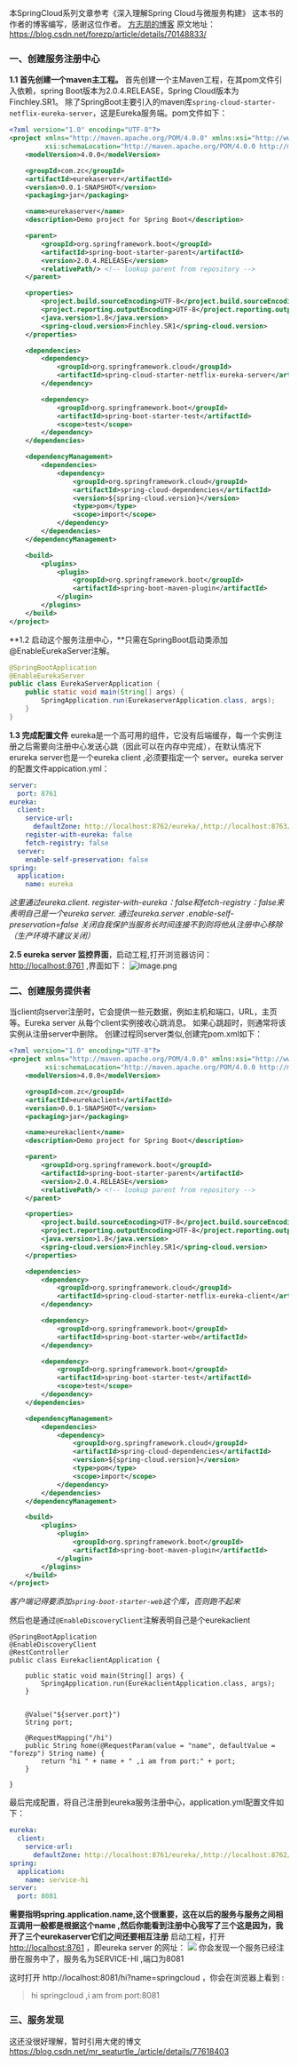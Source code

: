本SpringCloud系列文章参考《深入理解Spring Cloud与微服务构建》 这本书的作者的博客编写，感谢这位作者。      [方志朋的博客](https://blog.csdn.net/forezp)
原文地址：https://blog.csdn.net/forezp/article/details/70148833/

### 一、创建服务注册中心
**1.1 首先创建一个maven主工程。**
首先创建一个主Maven工程，在其pom文件引入依赖，spring Boot版本为2.0.4.RELEASE，Spring Cloud版本为Finchley.SR1。
除了SpringBoot主要引入的maven库`spring-cloud-starter-netflix-eureka-server`，这是Eureka服务端。pom文件如下：

```xml
<?xml version="1.0" encoding="UTF-8"?>
<project xmlns="http://maven.apache.org/POM/4.0.0" xmlns:xsi="http://www.w3.org/2001/XMLSchema-instance"
         xsi:schemaLocation="http://maven.apache.org/POM/4.0.0 http://maven.apache.org/xsd/maven-4.0.0.xsd">
    <modelVersion>4.0.0</modelVersion>

    <groupId>com.zc</groupId>
    <artifactId>eurekaserver</artifactId>
    <version>0.0.1-SNAPSHOT</version>
    <packaging>jar</packaging>

    <name>eurekaserver</name>
    <description>Demo project for Spring Boot</description>

    <parent>
        <groupId>org.springframework.boot</groupId>
        <artifactId>spring-boot-starter-parent</artifactId>
        <version>2.0.4.RELEASE</version>
        <relativePath/> <!-- lookup parent from repository -->
    </parent>

    <properties>
        <project.build.sourceEncoding>UTF-8</project.build.sourceEncoding>
        <project.reporting.outputEncoding>UTF-8</project.reporting.outputEncoding>
        <java.version>1.8</java.version>
        <spring-cloud.version>Finchley.SR1</spring-cloud.version>
    </properties>

    <dependencies>
        <dependency>
            <groupId>org.springframework.cloud</groupId>
            <artifactId>spring-cloud-starter-netflix-eureka-server</artifactId>
        </dependency>

        <dependency>
            <groupId>org.springframework.boot</groupId>
            <artifactId>spring-boot-starter-test</artifactId>
            <scope>test</scope>
        </dependency>
    </dependencies>

    <dependencyManagement>
        <dependencies>
            <dependency>
                <groupId>org.springframework.cloud</groupId>
                <artifactId>spring-cloud-dependencies</artifactId>
                <version>${spring-cloud.version}</version>
                <type>pom</type>
                <scope>import</scope>
            </dependency>
        </dependencies>
    </dependencyManagement>

    <build>
        <plugins>
            <plugin>
                <groupId>org.springframework.boot</groupId>
                <artifactId>spring-boot-maven-plugin</artifactId>
            </plugin>
        </plugins>
    </build>
</project>

```
**1.2 启动这个服务注册中心，**只需在SpringBoot启动类添加@EnableEurekaServer注解。
```java
@SpringBootApplication
@EnableEurekaServer
public class EurekaServerApplication {
    public static void main(String[] args) {
        SpringApplication.run(EurekaserverApplication.class, args);
    }
}
```
**1.3 完成配置文件** eureka是一个高可用的组件，它没有后端缓存，每一个实例注册之后需要向注册中心发送心跳（因此可以在内存中完成），在默认情况下erureka server也是一个eureka client ,必须要指定一个 server。eureka server的配置文件appication.yml：
```yml
server:
  port: 8761
eureka:
  client:
    service-url:
      defaultZone: http://localhost:8762/eureka/,http://localhost:8763/eureka/
    register-with-eureka: false
    fetch-registry: false
  server:
    enable-self-preservation: false
spring:
  application:
    name: eureka
```
*这里通过eureka.client. register-with-eureka：false和fetch-registry：false来表明自己是一个eureka server.   通过eureka.server .enable-self-preservation=false 关闭自我保护当服务长时间连接不到则将他从注册中心移除（生产环境不建议关闭）*

**2.5 eureka server 监控界面**，启动工程,打开浏览器访问： 
[http://localhost:8761](http://localhost:8761/) ,界面如下：
![image.png](https://gitee.com/coderzc/blogimage/raw/master/20210820160258.png)

### 二、创建服务提供者
当client向server注册时，它会提供一些元数据，例如主机和端口，URL，主页等。Eureka server 从每个client实例接收心跳消息。 如果心跳超时，则通常将该实例从注册server中删除。
创建过程同server类似,创建完pom.xml如下：
```xml
<?xml version="1.0" encoding="UTF-8"?>
<project xmlns="http://maven.apache.org/POM/4.0.0" xmlns:xsi="http://www.w3.org/2001/XMLSchema-instance"
         xsi:schemaLocation="http://maven.apache.org/POM/4.0.0 http://maven.apache.org/xsd/maven-4.0.0.xsd">
    <modelVersion>4.0.0</modelVersion>

    <groupId>com.zc</groupId>
    <artifactId>eurekaclient</artifactId>
    <version>0.0.1-SNAPSHOT</version>
    <packaging>jar</packaging>

    <name>eurekaclient</name>
    <description>Demo project for Spring Boot</description>

    <parent>
        <groupId>org.springframework.boot</groupId>
        <artifactId>spring-boot-starter-parent</artifactId>
        <version>2.0.4.RELEASE</version>
        <relativePath/> <!-- lookup parent from repository -->
    </parent>

    <properties>
        <project.build.sourceEncoding>UTF-8</project.build.sourceEncoding>
        <project.reporting.outputEncoding>UTF-8</project.reporting.outputEncoding>
        <java.version>1.8</java.version>
        <spring-cloud.version>Finchley.SR1</spring-cloud.version>
    </properties>

    <dependencies>
        <dependency>
            <groupId>org.springframework.cloud</groupId>
            <artifactId>spring-cloud-starter-netflix-eureka-client</artifactId>
        </dependency>

        <dependency>
            <groupId>org.springframework.boot</groupId>
            <artifactId>spring-boot-starter-web</artifactId>
        </dependency>

        <dependency>
            <groupId>org.springframework.boot</groupId>
            <artifactId>spring-boot-starter-test</artifactId>
            <scope>test</scope>
        </dependency>
    </dependencies>

    <dependencyManagement>
        <dependencies>
            <dependency>
                <groupId>org.springframework.cloud</groupId>
                <artifactId>spring-cloud-dependencies</artifactId>
                <version>${spring-cloud.version}</version>
                <type>pom</type>
                <scope>import</scope>
            </dependency>
        </dependencies>
    </dependencyManagement>

    <build>
        <plugins>
            <plugin>
                <groupId>org.springframework.boot</groupId>
                <artifactId>spring-boot-maven-plugin</artifactId>
            </plugin>
        </plugins>
    </build>
</project>

```
*客户端记得要添加`spring-boot-starter-web`这个库，否则跑不起来*

然后也是通过`@EnableDiscoveryClient`注解表明自己是个eurekaclient
```
@SpringBootApplication
@EnableDiscoveryClient
@RestController
public class EurekaclientApplication {

    public static void main(String[] args) {
        SpringApplication.run(EurekaclientApplication.class, args);
    }


    @Value("${server.port}")
    String port;

    @RequestMapping("/hi")
    public String home(@RequestParam(value = "name", defaultValue = "forezp") String name) {
        return "hi " + name + " ,i am from port:" + port;
    }

}

```

最后完成配置，将自己注册到eureka服务注册中心，application.yml配置文件如下：
```yml
eureka:
  client:
    service-url:
      defaultZone: http://localhost:8761/eureka/,http://localhost:8762/eureka/,http://localhost:8763/eureka/
spring:
  application:
    name: service-hi
server:
  port: 8081
```

**需要指明spring.application.name,这个很重要，这在以后的服务与服务之间相互调用一般都是根据这个name ,然后你能看到注册中心我写了三个这是因为，我开了三个eurekaserver它们之间还要相互注册**
启动工程，打开[http://localhost:8761](http://localhost:8761/) ，即eureka server 的网址：
![](https://gitee.com/coderzc/blogimage/raw/master/20210820160306.png)
你会发现一个服务已经注册在服务中了，服务名为SERVICE-HI ,端口为8081

这时打开 http://localhost:8081/hi?name=springcloud ，你会在浏览器上看到 :
>hi springcloud ,i am from port:8081

### 三、服务发现
这还没很好理解，暂时引用大佬的博文
https://blog.csdn.net/mr_seaturtle_/article/details/77618403